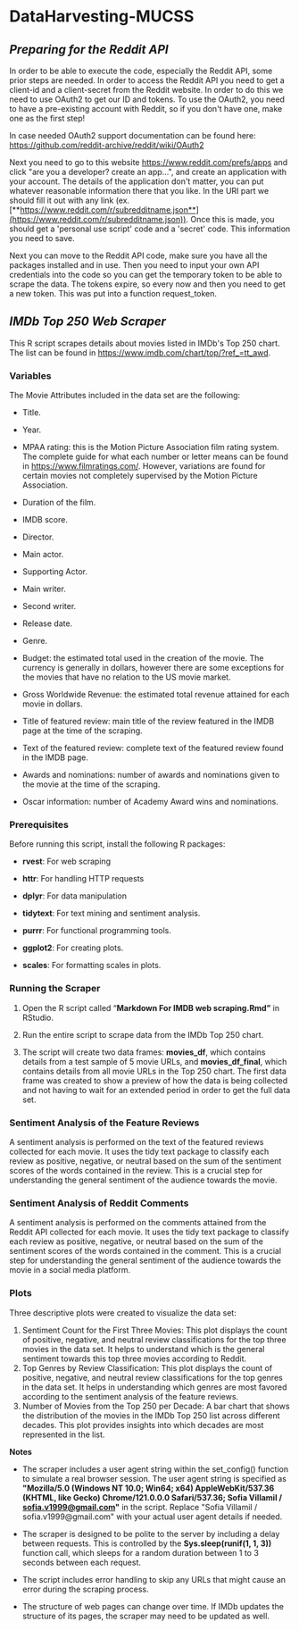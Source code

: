 # DataHarvesting-MUCSS

## *Preparing for the Reddit API*

In order to be able to execute the code, especially the Reddit API, some prior steps are needed. In order to access the Reddit API you need to get a client-id and a client-secret from the Reddit website. In order to do this we need to use OAuth2 to get our ID and tokens. To use the OAuth2, you need to have a pre-existing account with Reddit, so if you don't have one, make one as the first step!

In case needed OAuth2 support documentation can be found here: <https://github.com/reddit-archive/reddit/wiki/OAuth2>

Next you need to go to this website <https://www.reddit.com/prefs/apps> and click "are you a developer? create an app...", and create an application with your account. The details of the application don't matter, you can put whatever reasonable information there that you like. In the URI part we should fill it out with any link (ex.[**https://www.reddit.com/r/subredditname.json**](https://www.reddit.com/r/subredditname.json)). Once this is made, you should get a 'personal use script' code and a 'secret' code. This information you need to save.

Next you can move to the Reddit API code, make sure you have all the packages installed and in use. Then you need to input your own API credentials into the code so you can get the temporary token to be able to scrape the data. The tokens expire, so every now and then you need to get a new token. This was put into a function request_token.

## ***IMDb Top 250 Web Scraper***

This R script scrapes details about movies listed in IMDb's Top 250 chart. The list can be found in <https://www.imdb.com/chart/top/?ref_=tt_awd>.

### Variables

The Movie Attributes included in the data set are the following:

-   Title.

-   Year.

-   MPAA rating: this is the Motion Picture Association film rating system. The complete guide for what each number or letter means can be found in <https://www.filmratings.com/>. However, variations are found for certain movies not completely supervised by the Motion Picture Association.

-   Duration of the film.

-   IMDB score.

-   Director.

-   Main actor.

-   Supporting Actor.

-   Main writer.

-   Second writer.

-   Release date.

-   Genre.

-   Budget: the estimated total used in the creation of the movie. The currency is generally in dollars, however there are some exceptions for the movies that have no relation to the US movie market.

-   Gross Worldwide Revenue: the estimated total revenue attained for each movie in dollars.

-   Title of featured review: main title of the review featured in the IMDB page at the time of the scraping.

-   Text of the featured review: complete text of the featured review found in the IMDB page.

-   Awards and nominations: number of awards and nominations given to the movie at the time of the scraping.

-   Oscar information: number of Academy Award wins and nominations.

### **Prerequisites**

Before running this script, install the following R packages:

-   **rvest**: For web scraping

-   **httr**: For handling HTTP requests

-   **dplyr**: For data manipulation

-   **tidytext**: For text mining and sentiment analysis.

-   **purrr**: For functional programming tools.

-   **ggplot2**: For creating plots.

-   **scales**: For formatting scales in plots.

### **Running the Scraper**

1.  Open the R script called “**Markdown For IMDB web scraping.Rmd”** in RStudio.

2.  Run the entire script to scrape data from the IMDb Top 250 chart.

3.  The script will create two data frames: **movies_df**, which contains details from a test sample of 5 movie URLs, and **movies_df_final**, which contains details from all movie URLs in the Top 250 chart. The first data frame was created to show a preview of how the data is being collected and not having to wait for an extended period in order to get the full data set.

### **Sentiment Analysis of the Feature Reviews**

A sentiment analysis is performed on the text of the featured reviews collected for each movie. It uses the tidy text package to classify each review as positive, negative, or neutral based on the sum of the sentiment scores of the words contained in the review. This is a crucial step for understanding the general sentiment of the audience towards the movie.

### **Sentiment Analysis of Reddit Comments**

A sentiment analysis is performed on the comments attained from the Reddit API collected for each movie. It uses the tidy text package to classify each review as positive, negative, or neutral based on the sum of the sentiment scores of the words contained in the comment. This is a crucial step for understanding the general sentiment of the audience towards the movie in a social media platform.

### **Plots**

Three descriptive plots were created to visualize the data set:

1.  Sentiment Count for the First Three Movies: This plot displays the count of positive, negative, and neutral review classifications for the top three movies in the data set. It helps to understand which is the general sentiment towards this top three movies according to Reddit.
2.  Top Genres by Review Classification: This plot displays the count of positive, negative, and neutral review classifications for the top genres in the data set. It helps in understanding which genres are most favored according to the sentiment analysis of the feature reviews.
3.  Number of Movies from the Top 250 per Decade: A bar chart that shows the distribution of the movies in the IMDb Top 250 list across different decades. This plot provides insights into which decades are most represented in the list.

**Notes**

-   The scraper includes a user agent string within the set_config() function to simulate a real browser session. The user agent string is specified as **"Mozilla/5.0 (Windows NT 10.0; Win64; x64) AppleWebKit/537.36 (KHTML, like Gecko) Chrome/121.0.0.0 Safari/537.36; Sofia Villamil / [sofia.v1999\@gmail.com](mailto:sofia.v1999@gmail.com)"** in the script. Replace "Sofia Villamil / sofia.v1999\@gmail.com" with your actual user agent details if needed.

-   The scraper is designed to be polite to the server by including a delay between requests. This is controlled by the **Sys.sleep(runif(1, 1, 3))** function call, which sleeps for a random duration between 1 to 3 seconds between each request.

-   The script includes error handling to skip any URLs that might cause an error during the scraping process.

-   The structure of web pages can change over time. If IMDb updates the structure of its pages, the scraper may need to be updated as well.
